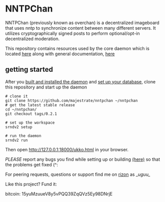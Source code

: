 # NNTPChan #

NNTPChan (previously known as overchan) is a decentralized imageboard that uses nntp to synchronize content between many different servers. It utilizes cryptographically signed posts to perform optional/opt-in decentralized moderation.

This repository contains resources used by the core daemon which is located [here](https://github.com/majestrate/srndv2) along with general documentation, [here](doc/)

## getting started ##

After you [built and installed the daemon](doc/build.md) and [set up your database](doc/database.md), clone this repository and start up the daemon

    # clone it
    git clone https://github.com/majestrate/nntpchan ~/nntpchan
    # get the latest stable release
    cd ~/nntpchan/
    git checkout tags/0.2.1

    # set up the workspace
    srndv2 setup

    # run the daemon
    srndv2 run


Then open http://127.0.0.1:18000/ukko.html in your browser.

*PLEASE* report any bugs you find while setting up or building [(here)](https://github.com/majestrate/nntpchan/issues) so that the problems get fixed (^:

For peering requests, questions or support find me on [rizon](https://qchat.rizon.net/?channels=#nntpchan) as \__uguu\__


Like this project? Fund it:

bitcoin: 15yuMzuueV8y5vPQQ39ZqQVz5Ey98DNrjE

